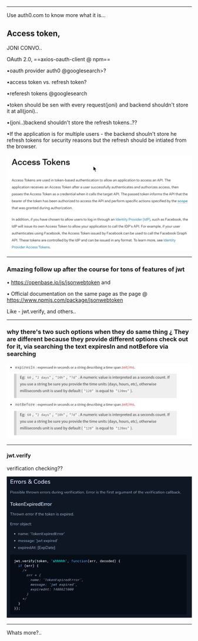 

***

Use auth0.com to know more what it is...

## Access token, 

JONI CONVO..

OAuth 2.0, ==axios-oauth-client @ npm==

•oauth provider auth0 @googlesearch>?

•access token vs. refresh token?

•referesh tokens @googlesearch

•token should be sen with every request(joni) and backend shouldn't store it at all(joni)..

•(joni..)backend shouldn't store the refresh tokens..??

•If the application is for multiple users - the backend shouln't store he refresh tokens for security reasons but the refresh should be intiated from the browser.

![image-20200603103203252](image-20200603103203252.png)

***

### Amazing follow up after the course for tons of features of jwt

 • https://openbase.io/js/jsonwebtoken and  

 • Official documentation on the same page as the page @ https://www.npmjs.com/package/jsonwebtoken

Like - jwt.verify, and others.. 

***

###  why there's two such options when they do same thing ¿ They are different because they provide different  options check out for it, via searching the text expiresIn and notBefore via searching

![image-20200602110949239](image-20200602110949239.png)

***

#### jwt.verify

verification checking??



![image-20200602111127265](image-20200602111127265.png)

***

Whats more?..